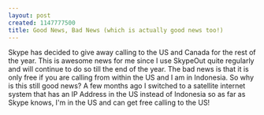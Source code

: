 ```yaml
--- 
layout: post
created: 1147777500
title: Good News, Bad News (which is actually good news too!)
---
```

Skype has decided to give away calling to the US and Canada for the rest of the year.  This is awesome news for me since I use SkypeOut quite regularly and will continue to do so till the end of the year.  The bad news is that it is only free if you are calling from within the US and I am in Indonesia.  So why is this still good news? A few months ago I switched to a satellite internet system that has an IP Address in the US instead of Indonesia so as far as Skype knows, I'm in the US and can get free calling to the US!
